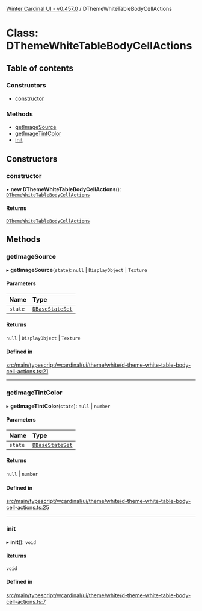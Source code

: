 [Winter Cardinal UI - v0.457.0](../index.md) / DThemeWhiteTableBodyCellActions

# Class: DThemeWhiteTableBodyCellActions

## Table of contents

### Constructors

- [constructor](DThemeWhiteTableBodyCellActions.md#constructor)

### Methods

- [getImageSource](DThemeWhiteTableBodyCellActions.md#getimagesource)
- [getImageTintColor](DThemeWhiteTableBodyCellActions.md#getimagetintcolor)
- [init](DThemeWhiteTableBodyCellActions.md#init)

## Constructors

### constructor

• **new DThemeWhiteTableBodyCellActions**(): [`DThemeWhiteTableBodyCellActions`](DThemeWhiteTableBodyCellActions.md)

#### Returns

[`DThemeWhiteTableBodyCellActions`](DThemeWhiteTableBodyCellActions.md)

## Methods

### getImageSource

▸ **getImageSource**(`state`): ``null`` \| `DisplayObject` \| `Texture`

#### Parameters

| Name | Type |
| :------ | :------ |
| `state` | [`DBaseStateSet`](../interfaces/DBaseStateSet.md) |

#### Returns

``null`` \| `DisplayObject` \| `Texture`

#### Defined in

[src/main/typescript/wcardinal/ui/theme/white/d-theme-white-table-body-cell-actions.ts:21](https://github.com/winter-cardinal/winter-cardinal-ui/blob/v0.457.0/src/main/typescript/wcardinal/ui/theme/white/d-theme-white-table-body-cell-actions.ts#L21)

___

### getImageTintColor

▸ **getImageTintColor**(`state`): ``null`` \| `number`

#### Parameters

| Name | Type |
| :------ | :------ |
| `state` | [`DBaseStateSet`](../interfaces/DBaseStateSet.md) |

#### Returns

``null`` \| `number`

#### Defined in

[src/main/typescript/wcardinal/ui/theme/white/d-theme-white-table-body-cell-actions.ts:25](https://github.com/winter-cardinal/winter-cardinal-ui/blob/v0.457.0/src/main/typescript/wcardinal/ui/theme/white/d-theme-white-table-body-cell-actions.ts#L25)

___

### init

▸ **init**(): `void`

#### Returns

`void`

#### Defined in

[src/main/typescript/wcardinal/ui/theme/white/d-theme-white-table-body-cell-actions.ts:7](https://github.com/winter-cardinal/winter-cardinal-ui/blob/v0.457.0/src/main/typescript/wcardinal/ui/theme/white/d-theme-white-table-body-cell-actions.ts#L7)
